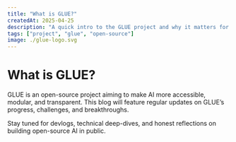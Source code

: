 ```yaml
---
title: "What is GLUE?"
createdAt: 2025-04-25
description: "A quick intro to the GLUE project and why it matters for open-source AI."
tags: ["project", "glue", "open-source"]
image: ./glue-logo.svg
---
```


# What is GLUE?

GLUE is an open-source project aiming to make AI more accessible, modular, and transparent. This blog will feature regular updates on GLUE’s progress, challenges, and breakthroughs.

Stay tuned for devlogs, technical deep-dives, and honest reflections on building open-source AI in public.
